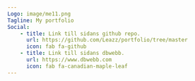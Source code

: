 ```yaml
---
Logo: image/me11.png
Tagline: My portfolio
Social:
    - title: Link till sidans github repo.
      url: https://github.com/Leazz/portfolio/tree/master
      icon: fab fa-github 
    - title: Link till sidans dbwebb.
      url: https://www.dbwebb.com
      icon: fab fa-canadian-maple-leaf
---
```

